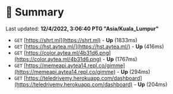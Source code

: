 # 📖 Summary
Last updated: **12/4/2022, 3:06:40 PTG "Asia/Kuala_Lumpur"**

- `GET` [https://shrt.ml](https://shrt.ml) - **Up** (1833ms)
- `GET` [https://hst.aytea.ml/](https://hst.aytea.ml/) - **Up** (416ms)
- `GET` [https://color.aytea.ml/4b31d6.png](https://color.aytea.ml/4b31d6.png) - **Up** (1767ms)
- `GET` [https://memeapi.aytea14.repl.co/gimme](https://memeapi.aytea14.repl.co/gimme) - **Up** (294ms)
- `GET` [https://teledrivemy.herokuapp.com/dashboard](https://teledrivemy.herokuapp.com/dashboard) - **Up** (204ms)
